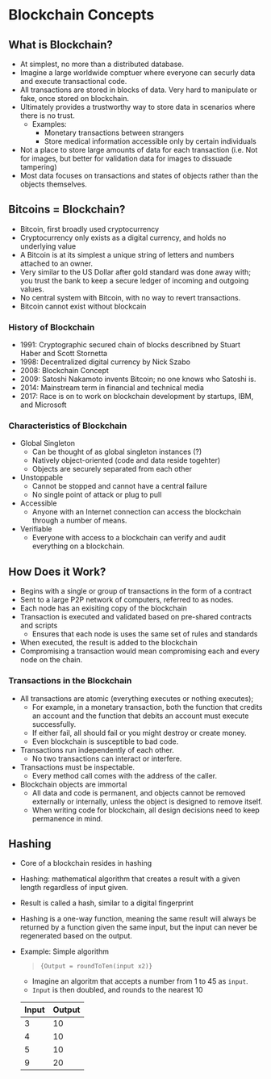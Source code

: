 # Blockchain Concepts

## What is Blockchain?

- At simplest, no more than a distributed database.
- Imagine a large worldwide comptuer where everyone can securly data and execute transactional code.
- All transactions are stored in blocks of data. Very hard to manipulate or fake, once stored on blockchain.
- Ultimately provides a trustworthy way to store data in scenarios where there is no trust.
  - Examples:
    - Monetary transactions between strangers
    - Store medical information accessible only by certain individuals
- Not a place to store large amounts of data for each transaction (i.e. Not for images, but better for validation data for images to dissuade tampering)
- Most data focuses on transactions and states of objects rather than the objects themselves.

## Bitcoins = Blockchain?

- Bitcoin, first broadly used cryptocurrency
- Cryptocurrency only exists as a digital currency, and holds no underlying value
- A Bitcoin is at its simplest a unique string of letters and numbers attached to an owner.
- Very similar to the US Dollar after gold standard was done away with; you trust the bank to keep a secure ledger of incoming and outgoing values.
- No central system with Bitcoin, with no way to revert transactions.
- Bitcoin cannot exist without blockcain

### History of Blockchain

- 1991: Cryptographic secured chain of blocks describned by Stuart Haber and Scott Stornetta
- 1998: Decentralized digital currency by Nick Szabo
- 2008: Blockchain Concept
- 2009: Satoshi Nakamoto invents Bitcoin; no one knows who Satoshi is.
- 2014: Mainstream term in financial and technical media
- 2017: Race is on to work on blockchain development by startups, IBM, and Microsoft

### Characteristics of Blockchain

- Global Singleton
  - Can be thought of as global singleton instances (?)
  - Natively object-oriented (code and data reside togehter)
  - Objects are securely separated from each other
- Unstoppable
  - Cannot be stopped and cannot have a central failure
  - No single point of attack or plug to pull
- Accessible
  - Anyone with an Internet connection can access the blockchain through a number of means.
- Verifiable
  - Everyone with access to a blockchain can verify and audit everything on a blockchain.

## How Does it Work?

- Begins with a single or group of transactions in the form of a contract
- Sent to a large P2P network of computers, referred to as nodes.
- Each node has an exisiting copy of the blockchain
- Transaction is executed and validated based on pre-shared contracts and scripts
  - Ensures that each node is uses the same set of rules and standards
- When executed, the result is added to the blockchain
- Compromising a transaction would mean compromising each and every node on the chain.

### Transactions in the Blockchain

- All transactions are atomic (everything executes or nothing executes);
  - For example, in a monetary transaction, both the function that credits an account and the function that debits an account must execute successfully.
  - If either fail, all should fail or you might destroy or create money.
  - Even blockchain is susceptible to bad code.
- Transactions run independently of each other.
  - No two transactions can interact or interfere.
- Transactions must be inspectable.
  - Every method call comes with the address of the caller.
- Blockchain objects are immortal
  - All data and code is permanent, and objects cannot be removed externally or internally, unless the object is designed to remove itself.
  - When writing code for blockchain, all design decisions need to keep permanence in mind.

## Hashing 

- Core of a blockchain resides in hashing
- Hashing: mathematical algorithm that creates a result with a given length regardless of input given.
- Result is called a hash, similar to a digital fingerprint
- Hashing is a one-way function, meaning the same result will always be returned by a function given the same input, but the input can never be regenerated based on the output.
- Example: Simple algorithm

  > ```
  > {Output = roundToTen(input x2)}
  > ```

  - Imagine an algoritm that accepts a number from 1 to 45 as `input`.
  - `Input` is then doubled, and rounds to the nearest 10

  Input | Output
  ---   | ---
  3     | 10
  4     | 10
  5     | 10
  9     | 20